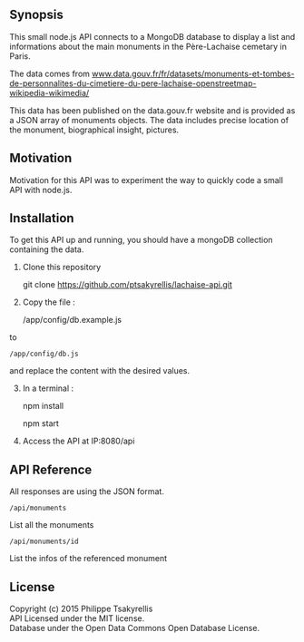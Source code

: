 ## Synopsis

This small node.js API connects to a MongoDB database to display a list and informations about the main monuments in the Père-Lachaise cemetary in Paris. 

The data comes from www.data.gouv.fr/fr/datasets/monuments-et-tombes-de-personnalites-du-cimetiere-du-pere-lachaise-openstreetmap-wikipedia-wikimedia/  

This data has been published on the data.gouv.fr website and is provided as a JSON array of monuments objects. The data includes precise location of the monument, biographical insight, pictures.  

## Motivation

Motivation for this API was to experiment the way to quickly code a small API with node.js.

## Installation

To get this API up and running, you should have a mongoDB collection containing the data.  	 

1. Clone this repository

    git clone https://github.com/ptsakyrellis/lachaise-api.git

2. Copy the file : 

    /app/config/db.example.js

to

    /app/config/db.js

and replace the content with the desired values. 

3. In a terminal :

    npm install  

    npm start

4. Access the API at IP:8080/api 

## API Reference

All responses are using the JSON format. 

    /api/monuments

List all the monuments

    /api/monuments/id

List the infos of the referenced monument

## License

Copyright (c) 2015 Philippe Tsakyrellis  
API Licensed under the MIT license.  
Database under the Open Data Commons Open Database License.  